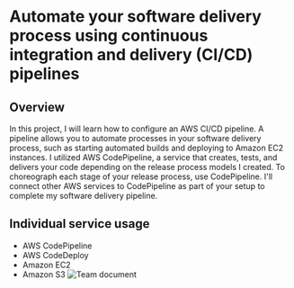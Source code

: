 # Automate your software delivery process using continuous integration and delivery (CI/CD) pipelines

## Overview

In this project, I will learn how to configure an AWS CI/CD pipeline. A pipeline allows you to automate processes in your software delivery process, such as starting automated builds and deploying to Amazon EC2 instances. I utilized AWS CodePipeline, a service that creates, tests, and delivers your code depending on the release process models I created. To choreograph each stage of your release process, use CodePipeline. I'll connect other AWS services to CodePipeline as part of your setup to complete my software delivery pipeline. 

## Individual service usage

- AWS CodePipeline
- AWS CodeDeploy
- Amazon EC2
- Amazon S3
![Team document](https://github.com/Mthoko1196/Set-Up-a-CI-CD-Pipeline-on-AWS/assets/92365100/3e4f21eb-2447-4442-8020-1e957e867b99)


